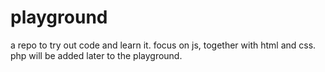 # playground
a repo to try out code and learn it. focus on js, together with html and css. php will be added later to the playground.
